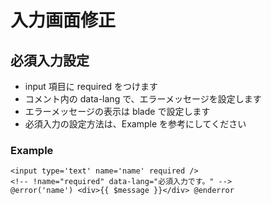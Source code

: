 # 入力画面修正

## 必須入力設定
- input 項目に required をつけます
- コメント内の data-lang で、エラーメッセージを設定します
- エラーメッセージの表示は blade で設定します
- 必須入力の設定方法は、Example を参考にしてください

### Example
```
<input type='text' name='name' required />
<!-- !name="required" data-lang="必須入力です。" -->
@error('name') <div>{{ $message }}</div> @enderror
```
